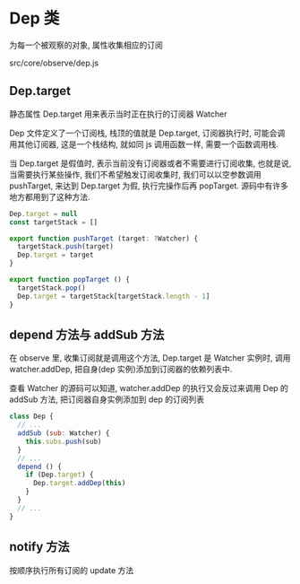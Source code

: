 # Dep 类

为每一个被观察的对象, 属性收集相应的订阅

src/core/observe/dep.js

## Dep.target

静态属性 Dep.target 用来表示当时正在执行的订阅器 Watcher

Dep 文件定义了一个订阅栈, 栈顶的值就是 Dep.target, 订阅器执行时, 可能会调用其他订阅器, 这是一个栈结构, 就如同 js 调用函数一样, 需要一个函数调用栈.

当 Dep.target 是假值时, 表示当前没有订阅器或者不需要进行订阅收集, 也就是说, 当需要执行某些操作, 我们不希望触发订阅收集时, 我们可以以空参数调用 pushTarget, 来达到 Dep.target 为假, 执行完操作后再 popTarget. 源码中有许多地方都用到了这种方法. 

```js
Dep.target = null
const targetStack = []

export function pushTarget (target: ?Watcher) {
  targetStack.push(target)
  Dep.target = target
}

export function popTarget () {
  targetStack.pop()
  Dep.target = targetStack[targetStack.length - 1]
}
```

## depend 方法与 addSub 方法

在 observe 里, 收集订阅就是调用这个方法, Dep.target 是 Watcher 实例时, 调用 watcher.addDep, 把自身(dep 实例)添加到订阅器的依赖列表中. 

查看 Watcher 的源码可以知道, watcher.addDep 的执行又会反过来调用 Dep 的 addSub 方法, 把订阅器自身实例添加到 dep 的订阅列表

```js
class Dep {
  // ...
  addSub (sub: Watcher) {
    this.subs.push(sub)
  }
  // ... 
  depend () {
    if (Dep.target) {
      Dep.target.addDep(this)
    }
  }
  // ...
}
```

## notify 方法

按顺序执行所有订阅的 update 方法
